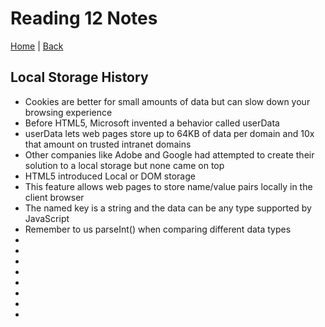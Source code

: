 # Reading 12 Notes

[Home](/README.md) | [Back](/201-main/201TableofContents.md)

## Local Storage History

<ul>
  <li>Cookies are better for small amounts of data but can slow down your browsing experience</li>
  <li>Before HTML5, Microsoft invented a behavior called userData</li>
  <li>userData lets web pages store up to 64KB of data per domain and 10x that amount on trusted intranet domains</li>
  <li>Other companies like Adobe and Google had attempted to create their solution to a local storage but none came on top</li>
  <li>HTML5 introduced Local or DOM storage</li>
  <li>This feature allows web pages to store name/value pairs locally in the client browser</li>
  <li>The named key is a string and the data can be any type supported by JavaScript </li>
  <li>Remember to us parseInt() when comparing different data types</li>
  <li></li>
  <li></li>
  <li></li>
  <li></li>
  <li></li>
  <li></li>
  <li></li>
  <li></li>
</ul>
